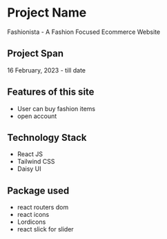 # Project Name
Fashionista - A Fashion Focused Ecommerce Website

## Project Span
16 February, 2023 - till date

## Features of this site

- User can buy fashion items
- open account

## Technology Stack
- React JS
- Tailwind CSS
- Daisy UI

## Package used
- react routers dom
- react icons
- Lordicons
- react slick for slider